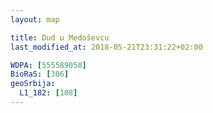 ```yaml
---
layout: map

title: Dud u Medoševcu
last_modified_at: 2018-05-21T23:31:22+02:00

WDPA: [555589058]
BioRaS: [306]
geoSrbija:
  L1_182: [108]
---
```

